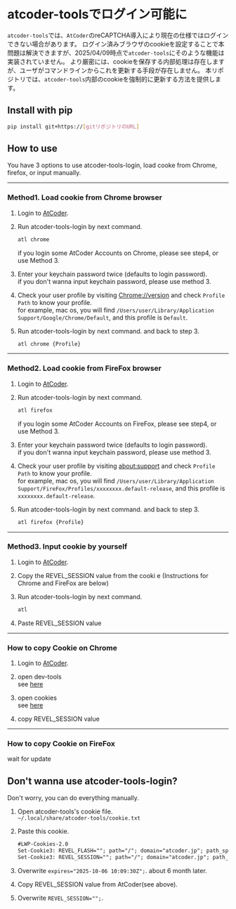 
# atcoder-toolsでログイン可能に

`atcoder-tools`では、`AtCoder`のreCAPTCHA導入により現在の仕様ではログインできない場合があります。
ログイン済みブラウザのcookieを設定することで本問題は解決できますが、2025/04/09時点で`atcoder-tools`にそのような機能は実装されていません。
より厳密には、cookieを保存する内部処理は存在しますが、ユーザがコマンドラインからこれを更新する手段が存在しません。
本リポジトリでは、`atcoder-tools`内部のcookieを強制的に更新する方法を提供します。

## Install with pip

```bash
pip install git+https://[gitリポジトリのURL]
```

## How to use

You have 3 options to use atcoder-tools-login, load cooke from Chrome, firefox, or input manually.

---

### Method1. Load cookie from Chrome browser


1. Login to [AtCoder](https://atcoder.jp).
2. Run atcoder-tools-login by next command.  

    ```bash
    atl chrome
    ```

    if you login some AtCoder Accounts on Chrome, please see step4, or use Method 3.
3. Enter your keychain password twice (defaults to login password).  
if you don't wanna input keychain password, please use method 3.

4. Check your user profile by visiting [Chrome://version](Chrome://version) and check `Profile Path` to know your profile.  
for example, mac os, you will find `/Users/user/Library/Application Support/Google/Chrome/Default`, and this profile is `Default`.

5. Run atcoder-tools-login by next command. and back to step 3.

    ```bash
    atl chrome {Profile}
    ```

---

### Method2. Load cookie from FireFox browser

1. Login to [AtCoder](https://atcoder.jp).
2. Run atcoder-tools-login by next command.  

    ```bash
    atl firefox
    ```

    if you login some AtCoder Accounts on FireFox, please see step4, or use Method 3.
3. Enter your keychain password twice (defaults to login password).  
if you don't wanna input keychain password, please use method 3.

4. Check your user profile by visiting [about:support](about:support) and check `Profile Path` to know your profile.  
for example, mac os, you will find `/Users/user/Library/Application Support/FireFox/Profiles/xxxxxxxx.default-release`, and this profile is `xxxxxxxx.default-release`.

5. Run atcoder-tools-login by next command. and back to step 3.

    ```bash
    atl firefox {Profile}
    ```

---

### Method3. Input cookie by yourself

1. Login to [AtCoder](https://atcoder.jp).
2. Copy the REVEL_SESSION value from the cooki  e
(Instructions for Chrome and FireFox are below)
3. Run atcoder-tools-login by next command.  

    ```bash
    atl
    ```

4. Paste REVEL_SESSION value

---

### How to copy Cookie on Chrome

1. Login to [AtCoder](https://atcoder.jp).

2. open dev-tools  
see [here](https://developer.chrome.com/docs/devtools/open#chrome-menu)

3. open cookies  
see [here](https://developer.chrome.com/docs/devtools/application/cookies)

4. copy REVEL_SESSION value

---

### How to copy Cookie on FireFox

wait for update

## Don't wanna use atcoder-tools-login?

Don't worry, you can do everything manually.

1. Open atcoder-tools's cookie file.  
`~/.local/share/atcoder-tools/cookie.txt`

2. Paste this cookie.

    ```.txt
    #LWP-Cookies-2.0
    Set-Cookie3: REVEL_FLASH=""; path="/"; domain="atcoder.jp"; path_spec; secure; discard; HttpOnly=None; version=0
    Set-Cookie3: REVEL_SESSION=""; path="/"; domain="atcoder.jp"; path_spec; secure; expires="2025-10-06 10:09:30Z"; HttpOnly=None; version=0
    ```

3. Overwrite `expires="2025-10-06 10:09:30Z";`.
about 6 month later.

4. Copy REVEL_SESSION value from AtCoder(see above).

5. Overwrite `REVEL_SESSION="";`.
